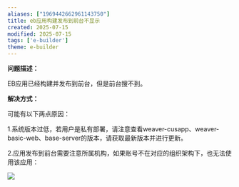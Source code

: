 ```yaml
---
aliases: ["1969442662961143750"]
title: eb应用构建发布到前台不显示
created: 2025-07-15
modified: 2025-07-15
tags: ['e-builder']
theme: e-builder
---
```


**问题描述：**

EB应用已经构建并发布到前台，但是前台搜不到。

**解决方式：**

可能有以下两点原因：

1.系统版本过低，若用户是私有部署，请注意查看weaver-cusapp、weaver-basic-web、base-server的版本，请获取最新版本并进行更新。

2.应用发布到前台需要注意所属机构，如果账号不在对应的组织架构下，也无法使用该应用：

![](b2cce930fe61e5503333ce2e10770560.jpg)